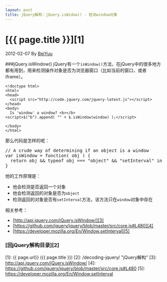 ```yaml
---
layout: post
title: jQuery解构：jQuery.isWidow() - 检测window对象
---
```

# [{{ page.title }}][1]
2012-02-07 By [BeiYuu][]

###jQuery.isWindow()
jQuery有一个`isWindow()`方法，在jQuery中的很多地方都有用到，用来检测操作对象是否为浏览器窗口（比如当前的窗口，或者iframe）。

    <!doctype html>
    <html>
    <head>
      <script src="http://code.jquery.com/jquery-latest.js"></script>
    </head>
    <body>
      Is 'window' a window? <b></b>
    <script>$("b").append( "" + $.isWindow(window) );</script>
     
    </body>
    </html>

那么代码是怎样的呢：

<pre class="prettyprint">
// A crude way of determining if an object is a window
var isWindow = function( obj ) {
  return obj && typeof obj === "object" && "setInterval" in obj;
}
</pre>

他的工作原理是：
<ul>
	<li>他会检测是否返回一个对象</li>
	<li>他会检测返回的对象是否为<code>object</code></li>
	<li>检测返回的对象是否有<code>setInterval</code>方法，该方法只在<code>window</code>对象中存在</li>
</ul>

相关参考：

* [http://api.jquery.com/jQuery.isWindow/][3]
* [https://github.com/jquery/jquery/blob/master/src/core.js#L480][4]
* [https://developer.mozilla.org/En/Window.setInterval][5]

### [回jQuery解构目录][2]
[BeiYuu]:    http://beiyuu.com  "BeiYuu"
[jQuery]:   http://jquery.com/ "jQuery"
[1]:    {{ page.url}}  ({{ page.title }})
[2]:    /decoding-jquery/ "jQuery解构"
[3]:    http://api.jquery.com/jQuery.isWindow/
[4]:    https://github.com/jquery/jquery/blob/master/src/core.js#L480
[5]:    https://developer.mozilla.org/En/Window.setInterval
